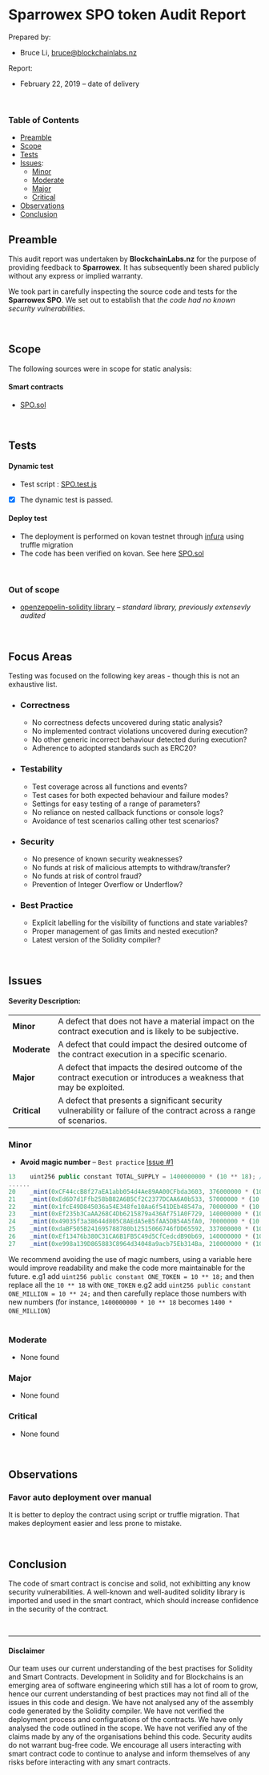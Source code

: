 # Sparrowex SPO token Audit Report


Prepared by:

- Bruce Li, [bruce@blockchainlabs.nz](bruce@blockchainlabs.nz)

Report:

- February 22, 2019 – date of delivery

<br>

### Table of Contents

- [Preamble](#preamble)
- [Scope](#scope)
- [Tests](#tests)
- [Issues](#issues-found):
	- [Minor](#minor)
	- [Moderate](#moderate)
	- [Major](#major)
	- [Critical](#critical)
- [Observations](#observations)
- [Conclusion](#conclusion)



<div class="page-break"></div><!-- ******************************************************** -->

## Preamble

This audit report was undertaken by **BlockchainLabs.nz** for the purpose of providing feedback to **Sparrowex**. It has subsequently been shared publicly without any express or implied warranty.

We took part in carefully inspecting the source code and tests for the **Sparrowex SPO**. We set out to establish that _the code had no known security vulnerabilities_.



<br><!-- ******************************************************** -->

## Scope

The following sources were in scope for static analysis:

#### Smart contracts

  - [SPO.sol](https://github.com/BlockchainLabsNZ/Sparrowex-spo-audit/blob/master/contracts/SPO.sol)


<br><!-- ******************************************************** -->


## Tests

#### Dynamic test

 - Test script : [SPO.test.js](https://github.com/BlockchainLabsNZ/Sparrowex-spo-audit/blob/master/test/contracts/SPO.test.js)
 - [x] The dynamic test is passed.

#### Deploy test
- The deployment is performed on kovan testnet through [infura](https://infura.io/) using truffle migration
- The code has been verified on kovan. See here [SPO.sol](https://kovan.etherscan.io/address/0x53770abcb1d89805643da591d980b088bbb7a96d#code)

<br>

### Out of scope

- [openzeppelin-solidity library](https://github.com/OpenZeppelin/openzeppelin-solidity) – *standard library, previously extensevly audited*

<br><!-- ******************************************************** -->

## Focus Areas

Testing was focused on the following key areas - though this is not an exhaustive list.

- ### Correctness

	- No correctness defects uncovered during static analysis?
	- No implemented contract violations uncovered during execution?
	- No other generic incorrect behaviour detected during execution?
	- Adherence to adopted standards such as ERC20?

- ### Testability

	- Test coverage across all functions and events?
	- Test cases for both expected behaviour and failure modes?
	- Settings for easy testing of a range of parameters?
	- No reliance on nested callback functions or console logs?
	- Avoidance of test scenarios calling other test scenarios?

- ### Security

	- No presence of known security weaknesses?
	- No funds at risk of malicious attempts to withdraw/transfer?
	- No funds at risk of control fraud?
	- Prevention of Integer Overflow or Underflow?

- ### Best Practice

	- Explicit labelling for the visibility of functions and state variables?
	- Proper management of gas limits and nested execution?
	- Latest version of the Solidity compiler?

<br><!-- *********************************************** -->

## Issues

<h4>Severity Description:</h4>

<table>
  <tr>
    <td><strong>Minor</strong></td>
    <td>A defect that does not have a material impact on the contract execution and is likely to be subjective.</td>
  </tr>
  <tr>
    <td><strong>Moderate</strong></td>
    <td>A defect that could impact the desired outcome of the contract execution in a specific scenario.</td>
  </tr>
  <tr>
    <td><strong>Major</strong></td>
    <td> A defect that impacts the desired outcome of the contract execution or introduces a weakness that may be exploited.</td>
  </tr>
  <tr>
    <td><strong>Critical</strong></td>
    <td>A defect that presents a significant security vulnerability or failure of the contract across a range of scenarios.</td>
  </tr>
</table>


### Minor

- **Avoid magic number** – `Best practice` [Issue #1](https://github.com/BlockchainLabsNZ/Sparrowex-spo-audit/issues/1)<br>
```javascript
13    uint256 public constant TOTAL_SUPPLY = 1400000000 * (10 ** 18); // 1.4 billion SPO
......
20    _mint(0xCF44ccB8f27aEA1abb054d4Ae89AA00CFbda3603, 376000000 * (10 ** 18)); // ICO
21    _mint(0xEd6D7d1Ffb258bB82A6B5Cf2C2377DCAA6A0b533, 57000000 * (10 ** 18)); // Bonus
22    _mint(0x1fcE49D845036a54E348fe10Aa6f541DEb48547a, 70000000 * (10 ** 18)); // Advisors
23    _mint(0xEf235b3CaAA268C4Db6215879a436Af751A0F729, 140000000 * (10 ** 18)); // Founders
24    _mint(0x49035f3a38644d805C8AEdA5eB5fAA5DB54A5fA0, 70000000 * (10 ** 18)); // Employees
25    _mint(0xdaBF505B241695788780b12515066746fDD65592, 337000000 * (10 ** 18)); // Reserves Pool
26    _mint(0xEf13476b380C31CA6B1FB5C49d5CfCedcdB90b69, 140000000 * (10 ** 18)); // Marketing
27    _mint(0xe998a139D865883C8964d34048a9acb75Eb314Ba, 210000000 * (10 ** 18)); // Strategic Partnerships
```
We recommend avoiding the use of magic numbers, using a variable here would improve readability and make the code more maintainable for the future.
e.g1 add `uint256 public constant ONE_TOKEN = 10 ** 18;` and then replace all the `10 ** 18` with `ONE_TOKEN`
e.g2 add `uint256 public constant ONE_MILLION = 10 ** 24;` and then carefully replace those numbers with new numbers (for instance, `1400000000 * 10 ** 18` becomes `1400 * ONE_MILLION`)
<br><br>

### Moderate

- None found

### Major

- None found

### Critical

- None found

<br>

## Observations

### Favor auto deployment over manual
It is better to deploy the contract using script or truffle migration. That makes deployment easier and less prone to mistake.


<br><!-- *********************************************** -->

## Conclusion

The code of smart contract is concise and solid, not exhibitting any know security vulnerabilities. A well-known and well-audited solidity library is imported and used in the smart contract, which should increase confidence in the security of the contract.

<br><!-- *********************************************** -->
<hr>
<h4>Disclaimer</h4>

Our team uses our current understanding of the best practises for Solidity and Smart Contracts. Development in Solidity and for Blockchains is an emerging area of software engineering which still has a lot of room to grow, hence our current understanding of best practices may not find all of the issues in this code and design. We have not analysed any of the assembly code generated by the Solidity compiler. We have not verified the deployment process and configurations of the contracts. We have only analysed the code outlined in the scope. We have not verified any of the claims made by any of the organisations behind this code. Security audits do not warrant bug-free code. We encourage all users interacting with smart contract code to continue to analyse and inform themselves of any risks before interacting with any smart contracts.
